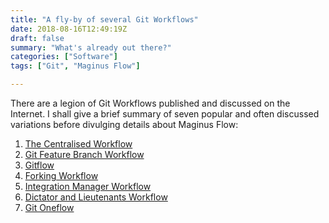 ```yaml
---
title: "A fly-by of several Git Workflows"
date: 2018-08-16T12:49:19Z
draft: false
summary: "What's already out there?"
categories: ["Software"]
tags: ["Git", "Maginus Flow"]

---
```

There are a legion of Git Workflows published and discussed on the Internet. I shall give
a brief summary of seven popular and often discussed variations before divulging details about 
Maginus Flow:

1. [The Centralised Workflow](../centralised-workflow)
2. [Git Feature Branch Workflow](../feature-branch-workflow)
3. [Gitflow](../gitflow)
4. [Forking Workflow](../forking-workflow)
5. [Integration Manager Workflow](../integration-manager)
6. [Dictator and Lieutenants Workflow](../dictator-lieutenants)
7. [Git Oneflow](../oneflow)

